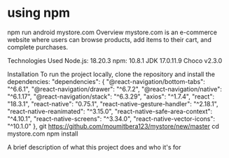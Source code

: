 # using npm
npm run android
mystore.com
Overview
mystore.com is an e-commerce website where users can browse products, add items to their cart, and complete purchases.

Technologies Used
Node.js: 18.20.3
npm: 10.8.1
JDK 17.0.11.9
Choco v2.3.0


Installation
To run the project locally, clone the repository and install the dependencies:
 "dependencies": {
    "@react-navigation/bottom-tabs": "^6.6.1",
    "@react-navigation/drawer": "^6.7.2",
    "@react-navigation/native": "^6.1.17",
    "@react-navigation/stack": "^6.3.29",
    "axios": "^1.7.4",
    "react": "18.3.1",
    "react-native": "0.75.1",
    "react-native-gesture-handler": "^2.18.1",
    "react-native-reanimated": "^3.15.0",
    "react-native-safe-area-context": "^4.10.1",
    "react-native-screens": "^3.34.0",
    "react-native-vector-icons": "^10.1.0"
  },
git https://github.com/moumitbera123/mystore/new/master
cd mystore.com
npm install
 
A brief description of what this project does and who it's for
